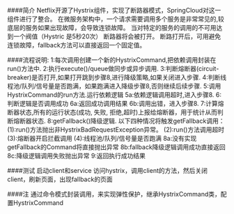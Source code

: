 ####简介
Netflix开源了Hystrix组件，实现了断路器模式，SpringCloud对这一组件进行了整合。 
在微服务架构中，一个请求需要调用多个服务是非常常见的,较底层的服务如果出现故障，会导致连锁故障。
当对特定的服务的调用的不可用达到一个阀值（Hystric 是5秒20次） 断路器将会被打开。
断路打开后，可用避免连锁故障，fallback方法可以直接返回一个固定值。

####流程说明:
1:每次调用创建一个新的HystrixCommand,把依赖调用封装在run()方法中.
2:执行execute()/queue做同步或异步调用.
3:判断熔断器(circuit-breaker)是否打开,如果打开跳到步骤8,进行降级策略,如果关闭进入步骤.
4:判断线程池/队列/信号量是否跑满，如果跑满进入降级步骤8,否则继续后续步骤.
5:调用HystrixCommand的run方法.运行依赖逻辑
5a:依赖逻辑调用超时,进入步骤8.
6:判断逻辑是否调用成功
6a:返回成功调用结果
6b:调用出错，进入步骤8.
7:计算熔断器状态,所有的运行状态(成功, 失败, 拒绝,超时)上报给熔断器，用于统计从而判断熔断器状态.
8:getFallback()降级逻辑.
  以下四种情况将触发getFallback调用：
 (1):run()方法抛出非HystrixBadRequestException异常。
 (2):run()方法调用超时
 (3):熔断器开启拦截调用
 (4):线程池/队列/信号量是否跑满
8a:没有实现getFallback的Command将直接抛出异常
8b:fallback降级逻辑调用成功直接返回
8c:降级逻辑调用失败抛出异常
9:返回执行成功结果

####测试
启动client和service
访问hystrix，调用client的方法，然后关闭client，刷新页面，出现fallback的页面

####注
通过命令模式封装调用，来实现弹性保护，继承HystrixCommand类，配置HystrixCommand
